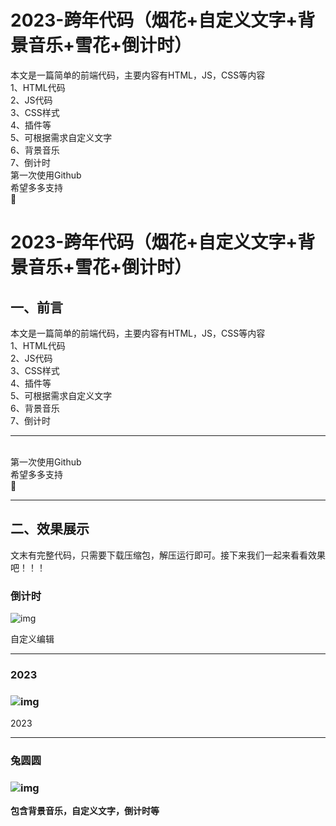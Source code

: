 # 2023-跨年代码（烟花+自定义文字+背景音乐+雪花+倒计时）
本文是一篇简单的前端代码，主要内容有HTML，JS，CSS等内容     <br>1、HTML代码    <br>2、JS代码    <br>3、CSS样式    <br>4、插件等    <br>5、可根据需求自定义文字    <br>6、背景音乐    <br>7、倒计时
  <br>第一次使用Github
  <br>希望多多支持
  <br>🙇‍
# 2023-跨年代码（烟花+自定义文字+背景音乐+雪花+倒计时）
## 一、前言

本文是一篇简单的前端代码，主要内容有HTML，JS，CSS等内容     <br>1、HTML代码    <br>2、JS代码    <br>3、CSS样式    <br>4、插件等    <br>5、可根据需求自定义文字    <br>6、背景音乐    <br>7、倒计时

------

  <br>第一次使用Github
  <br>希望多多支持
  <br>🙇‍

------

##  二、效果展示

文末有完整代码，只需要下载压缩包，解压运行即可。接下来我们一起来看看效果吧！！！

### 倒计时

![img](https://img-blog.csdnimg.cn/7f19ec0c9b4748e3b24ce11ac529420d.png)![点击并拖拽以移动](data:image/gif;base64,R0lGODlhAQABAPABAP///wAAACH5BAEKAAAALAAAAAABAAEAAAICRAEAOw==)

自定义编辑

------

###  2023

### ![img](https://img-blog.csdnimg.cn/60136e19e0ec42f6822620baab4bab8b.png)![点击并拖拽以移动](data:image/gif;base64,R0lGODlhAQABAPABAP///wAAACH5BAEKAAAALAAAAAABAAEAAAICRAEAOw==)

2023

------

### 兔圆圆

### ![img](https://img-blog.csdnimg.cn/a2caa860766e409bbe59312123e98a07.png)![点击并拖拽以移动](data:image/gif;base64,R0lGODlhAQABAPABAP///wAAACH5BAEKAAAALAAAAAABAAEAAAICRAEAOw==)



 **包含背景音乐，自定义文字，倒计时等**
